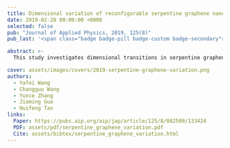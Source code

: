 ```yaml
---
title: Dimensional variation of reconfigurable serpentine graphene nanoribbon under tension
date: 2019-02-28 00:00:00 +0800
selected: false
pub: "Journal of Applied Physics, 2019, 125(8)"
pub_last: '<span class="badge badge-pill badge-custom badge-secondary">Journal</span>'

abstract: >-
  This study investigates dimensional transitions in serpentine graphene nanoribbons under tension, combining simulations and experiments. Results reveal a counterintuitive deformation mechanism with potential for tunable device applications.

cover: assets/images/covers/2019-serpentine-graphene-variation.png
authors:
  - Yafei Wang
  - Changguo Wang
  - Yunce Zhang
  - Jiaming Guo
  - Huifeng Tan
links:
  Paper: https://pubs.aip.org/aip/jap/article/125/8/082509/133424
  PDF: assets/pdf/serpentine_graphene_variation.pdf
  Cite: assets/bibtex/serpentine_graphene_variation.html
---
```

